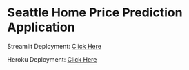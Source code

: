 # Seattle Home Price Prediction Application

Streamlit Deployment: [Click Here](https://share.streamlit.io/stephenblount/data_engineering/main/App/sklearn_streamlit.py#predicted-home-value-97-342)

Heroku Deployment: [Click Here](https://test-the-rainbow.herokuapp.com/)
